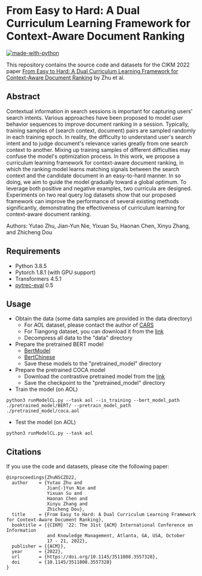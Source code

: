 # From Easy to Hard: A Dual Curriculum Learning Framework for Context-Aware Document Ranking

[![made-with-python](https://img.shields.io/badge/Made%20with-Python-red.svg)](#python)

This repository contains the source code and datasets for the CIKM 2022 paper [From Easy to Hard: A Dual Curriculum Learning Framework for Context-Aware Document Ranking](https://arxiv.org/pdf/2208.10226.pdf) by Zhu et al. <br>

## Abstract

Contextual information in search sessions is important for capturing users' search intents. Various approaches have been proposed to model user behavior sequences to improve document ranking in a session. Typically, training samples of (search context, document) pairs are sampled randomly in each training epoch. In reality, the difficulty to understand user's search intent and to judge document's relevance varies greatly from one search context to another. Mixing up training samples of  different difficulties may confuse the model's optimization process. In this work, we propose a curriculum learning framework for context-aware document ranking, in which the ranking model learns matching signals between the search context and the candidate document in an easy-to-hard manner. In so doing, we aim to guide the model gradually toward a global optimum. To leverage both positive and negative examples, two curricula are designed. Experiments on two real query log datasets show that our proposed framework can improve the performance of several existing methods significantly, demonstrating the effectiveness of curriculum learning for context-aware document ranking.

Authors: Yutao Zhu, Jian-Yun Nie, Yixuan Su, Haonan Chen, Xinyu Zhang, and Zhicheng Dou

## Requirements
- Python 3.8.5 <br>
- Pytorch 1.8.1 (with GPU support) <br>
- Transformers 4.5.1 <br>
- [pytrec-eval](https://pypi.org/project/pytrec-eval/) 0.5  

## Usage
- Obtain the data (some data samples are provided in the data directory)
  - For AOL dataset, please contact the author of [CARS](https://arxiv.org/pdf/1906.02329.pdf)
  - For Tiangong dataset, you can download it from the [link](http://www.thuir.cn/tiangong-st/)
  - Decompress all data to the "data" directory
- Prepare the pretrained BERT model
  - [BertModel](https://huggingface.co/bert-base-uncased)
  - [BertChinese](https://huggingface.co/bert-base-chinese)
  - Save these models to the "pretrained_model" directory 
- Prepare the pretrained COCA model
  - Download the contrastive pretrained model from the [link](https://github.com/DaoD/COCA)
  - Save the checkpoint to the "pretrained_model" directory
- Train the model (on AOL)
```
python3 runModelCL.py --task aol --is_training --bert_model_path ./pretrained_model/BERT/ --pretrain_model_path ./pretrained_model/coca.aol
```
- Test the model (on AOL)
```
python3 runModelCL.py --task aol
```

## Citations
If you use the code and datasets, please cite the following paper:  
```
@inproceedings{ZhuNSCZD22,
  author    = {Yutao Zhu and
               Jian{-}Yun Nie and
               Yixuan Su and
               Haonan Chen and
               Xinyu Zhang and
               Zhicheng Dou},
  title     = {From Easy to Hard: A Dual Curriculum Learning Framework for Context-Aware Document Ranking},
  booktitle = {{CIKM} '22: The 31st {ACM} International Conference on Information
               and Knowledge Management, Atlanta, GA, USA, October
               17 - 21, 2022},
  publisher = {{ACM}},
  year      = {2022},
  url       = {https://doi.org/10.1145/3511808.3557328},
  doi       = {10.1145/3511808.3557328}
}
```
